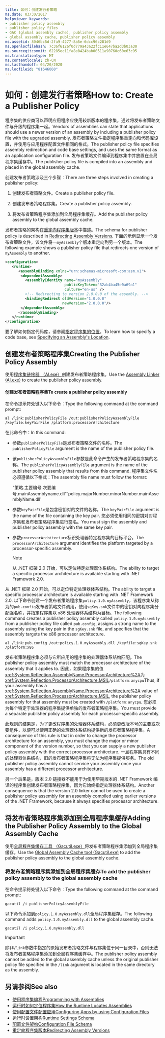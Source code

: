 ```yaml
---
title: 如何：创建发行者策略
ms.date: 03/30/2017
helpviewer_keywords:
- publisher policy assembly
- publisher policy files
- GAC (global assembly cache), publisher policy assembly
- global assembly cache, publisher policy assembly
ms.assetid: 8046bc5d-2fa9-4277-8a5e-6dcc96c281d9
ms.openlocfilehash: 7c36f6126f0d779a43a22fc11e647ba2d3b03a30
ms.sourcegitcommit: 62285ec11fa8e8424bab00511a90760c60e63c95
ms.translationtype: MT
ms.contentlocale: zh-CN
ms.lasthandoff: 04/20/2020
ms.locfileid: "81646060"
---
```

# <a name="how-to-create-a-publisher-policy"></a><span data-ttu-id="df632-102">如何：创建发行者策略</span><span class="sxs-lookup"><span data-stu-id="df632-102">How to: Create a Publisher Policy</span></span>

<span data-ttu-id="df632-103">程序集的供应商可以声明应用程序应使用较新版本的程序集，通过将发布者策略文件与升级的程序集一起。</span><span class="sxs-lookup"><span data-stu-id="df632-103">Vendors of assemblies can state that applications should use a newer version of an assembly by including a publisher policy file with the upgraded assembly.</span></span> <span data-ttu-id="df632-104">发布者策略文件指定程序集重定向和代码库设置，并使用与应用程序配置文件相同的格式。</span><span class="sxs-lookup"><span data-stu-id="df632-104">The publisher policy file specifies assembly redirection and code base settings, and uses the same format as an application configuration file.</span></span> <span data-ttu-id="df632-105">发布者策略文件编译到程序集中并放置在全局程序集缓存中。</span><span class="sxs-lookup"><span data-stu-id="df632-105">The publisher policy file is compiled into an assembly and placed in the global assembly cache.</span></span>

<span data-ttu-id="df632-106">创建发布者策略涉及三个步骤：</span><span class="sxs-lookup"><span data-stu-id="df632-106">There are three steps involved in creating a publisher policy:</span></span>

1. <span data-ttu-id="df632-107">创建发布者策略文件。</span><span class="sxs-lookup"><span data-stu-id="df632-107">Create a publisher policy file.</span></span>

2. <span data-ttu-id="df632-108">创建发布者策略程序集。</span><span class="sxs-lookup"><span data-stu-id="df632-108">Create a publisher policy assembly.</span></span>

3. <span data-ttu-id="df632-109">将发布者策略程序集添加到全局程序集缓存。</span><span class="sxs-lookup"><span data-stu-id="df632-109">Add the publisher policy assembly to the global assembly cache.</span></span>

<span data-ttu-id="df632-110">发布者策略的架构在[重定向程序集版本](redirect-assembly-versions.md)中描述。</span><span class="sxs-lookup"><span data-stu-id="df632-110">The schema for publisher policy is described in [Redirecting Assembly Versions](redirect-assembly-versions.md).</span></span> <span data-ttu-id="df632-111">下面的示例显示一个发布者策略文件，该文件将一`myAssembly`个版本重定向到另一个版本。</span><span class="sxs-lookup"><span data-stu-id="df632-111">The following example shows a publisher policy file that redirects one version of `myAssembly` to another.</span></span>

```xml
<configuration>
   <runtime>
      <assemblyBinding xmlns="urn:schemas-microsoft-com:asm.v1">
       <dependentAssembly>
         <assemblyIdentity name="myAssembly"
                           publicKeyToken="32ab4ba45e0a69a1"
                           culture="en-us" />
         <!-- Redirecting to version 2.0.0.0 of the assembly. -->
         <bindingRedirect oldVersion="1.0.0.0"
                          newVersion="2.0.0.0"/>
       </dependentAssembly>
      </assemblyBinding>
   </runtime>
</configuration>
```

<span data-ttu-id="df632-112">要了解如何指定代码库，请参阅[指定程序集的位置](specify-assembly-location.md)。</span><span class="sxs-lookup"><span data-stu-id="df632-112">To learn how to specify a code base, see [Specifying an Assembly's Location](specify-assembly-location.md).</span></span>

## <a name="creating-the-publisher-policy-assembly"></a><span data-ttu-id="df632-113">创建发布者策略程序集</span><span class="sxs-lookup"><span data-stu-id="df632-113">Creating the Publisher Policy Assembly</span></span>

<span data-ttu-id="df632-114">使用[程序集链接器 （Al.exe）](../tools/al-exe-assembly-linker.md)创建发布者策略程序集。</span><span class="sxs-lookup"><span data-stu-id="df632-114">Use the [Assembly Linker (Al.exe)](../tools/al-exe-assembly-linker.md) to create the publisher policy assembly.</span></span>

#### <a name="to-create-a-publisher-policy-assembly"></a><span data-ttu-id="df632-115">创建发布者策略程序集</span><span class="sxs-lookup"><span data-stu-id="df632-115">To create a publisher policy assembly</span></span>

<span data-ttu-id="df632-116">在命令提示符处键入以下命令：</span><span class="sxs-lookup"><span data-stu-id="df632-116">Type the following command at the command prompt:</span></span>

```console
al /link:publisherPolicyFile /out:publisherPolicyAssemblyFile /keyfile:keyPairFile /platform:processorArchitecture
```

<span data-ttu-id="df632-117">在此命令中：</span><span class="sxs-lookup"><span data-stu-id="df632-117">In this command:</span></span>

- <span data-ttu-id="df632-118">参数`publisherPolicyFile`是发布者策略文件的名称。</span><span class="sxs-lookup"><span data-stu-id="df632-118">The `publisherPolicyFile` argument is the name of the publisher policy file.</span></span>

- <span data-ttu-id="df632-119">该`publisherPolicyAssemblyFile`参数是此命令产生的发布者策略程序集的名称。</span><span class="sxs-lookup"><span data-stu-id="df632-119">The `publisherPolicyAssemblyFile` argument is the name of the publisher policy assembly that results from this command.</span></span> <span data-ttu-id="df632-120">程序集文件名必须遵循以下格式：</span><span class="sxs-lookup"><span data-stu-id="df632-120">The assembly file name must follow the format:</span></span>

  <span data-ttu-id="df632-121">"策略.主要编号.次要编号.mainAssemblyname.dll"</span><span class="sxs-lookup"><span data-stu-id="df632-121">\`policy.majorNumber.minorNumber.mainAssemblyName.dll'</span></span>

- <span data-ttu-id="df632-122">参数`keyPairFile`是包含密钥对的文件的名称。</span><span class="sxs-lookup"><span data-stu-id="df632-122">The `keyPairFile` argument is the name of the file containing the key pair.</span></span> <span data-ttu-id="df632-123">您必须使用相同的密钥对对程序集和发布者策略程序集进行签名。</span><span class="sxs-lookup"><span data-stu-id="df632-123">You must sign the assembly and publisher policy assembly with the same key pair.</span></span>

- <span data-ttu-id="df632-124">参数`processorArchitecture`标识处理器特定程序集的目标平台。</span><span class="sxs-lookup"><span data-stu-id="df632-124">The `processorArchitecture` argument identifies the platform targeted by a processor-specific assembly.</span></span>

  > [!NOTE]
  > <span data-ttu-id="df632-125">从 .NET 框架 2.0 开始，可以定位特定处理器体系结构。</span><span class="sxs-lookup"><span data-stu-id="df632-125">The ability to target a specific processor architecture is available starting with .NET Framework 2.0.</span></span>

<span data-ttu-id="df632-126">从 .NET 框架 2.0 开始，可以定位特定处理器体系结构。</span><span class="sxs-lookup"><span data-stu-id="df632-126">The ability to target a specific processor architecture is available starting with .NET Framework 2.0.</span></span> <span data-ttu-id="df632-127">以下命令创建一个发布者策略程序集`policy.1.0.myAssembly`，该程序集从称为的`pub.config`发布者策略文件调用，使用`sgKey.snk`文件中的密钥对向程序集分配强名称，并指定程序集以 x86 处理器体系结构为目标。</span><span class="sxs-lookup"><span data-stu-id="df632-127">The following command creates a publisher policy assembly called `policy.1.0.myAssembly` from a publisher policy file called `pub.config`, assigns a strong name to the assembly using the key pair in the `sgKey.snk` file, and specifies that the assembly targets the x86 processor architecture.</span></span>

```console
al /link:pub.config /out:policy.1.0.myAssembly.dll /keyfile:sgKey.snk /platform:x86
```

<span data-ttu-id="df632-128">发布者策略程序集必须与它所应用的程序集的处理器体系结构匹配。</span><span class="sxs-lookup"><span data-stu-id="df632-128">The publisher policy assembly must match the processor architecture of the assembly that it applies to.</span></span> <span data-ttu-id="df632-129">因此，如果程序集的值<xref:System.Reflection.AssemblyName.ProcessorArchitecture%2A>为<xref:System.Reflection.ProcessorArchitecture.MSIL>`/platform:anycpu`</span><span class="sxs-lookup"><span data-stu-id="df632-129">Thus, if your assembly has a <xref:System.Reflection.AssemblyName.ProcessorArchitecture%2A> value of <xref:System.Reflection.ProcessorArchitecture.MSIL>, the publisher policy assembly for that assembly must be created with `/platform:anycpu`.</span></span> <span data-ttu-id="df632-130">您必须为每个特定于处理器的程序集提供单独的发布者策略程序集。</span><span class="sxs-lookup"><span data-stu-id="df632-130">You must provide a separate publisher policy assembly for each processor-specific assembly.</span></span>

<span data-ttu-id="df632-131">此规则的结果是，为了更改程序集的处理器体系结构，必须更改版本号的主要或次要组件，以便可以使用正确的处理器体系结构提供新的发布者策略程序集。</span><span class="sxs-lookup"><span data-stu-id="df632-131">A consequence of this rule is that in order to change the processor architecture for an assembly, you must change the major or minor component of the version number, so that you can supply a new publisher policy assembly with the correct processor architecture.</span></span> <span data-ttu-id="df632-132">一旦程序集具有不同的处理器体系结构，旧的发布者策略程序集将无法为程序集提供服务。</span><span class="sxs-lookup"><span data-stu-id="df632-132">The old publisher policy assembly cannot service your assembly once your assembly has a different processor architecture.</span></span>

<span data-ttu-id="df632-133">另一个后果是，版本 2.0 链接器不能用于为使用早期版本的 .NET Framework 编译的程序集创建发布者策略程序集，因为它始终指定处理器体系结构。</span><span class="sxs-lookup"><span data-stu-id="df632-133">Another consequence is that the version 2.0 linker cannot be used to create a publisher policy assembly for an assembly compiled using earlier versions of the .NET Framework, because it always specifies processor architecture.</span></span>

## <a name="adding-the-publisher-policy-assembly-to-the-global-assembly-cache"></a><span data-ttu-id="df632-134">将发布者策略程序集添加到全局程序集缓存</span><span class="sxs-lookup"><span data-stu-id="df632-134">Adding the Publisher Policy Assembly to the Global Assembly Cache</span></span>

<span data-ttu-id="df632-135">使用[全局程序集缓存工具 （Gacutil.exe）](../tools/gacutil-exe-gac-tool.md)将发布者策略程序集添加到全局程序集缓存。</span><span class="sxs-lookup"><span data-stu-id="df632-135">Use the [Global Assembly Cache tool (Gacutil.exe)](../tools/gacutil-exe-gac-tool.md) to add the publisher policy assembly to the global assembly cache.</span></span>

### <a name="to-add-the-publisher-policy-assembly-to-the-global-assembly-cache"></a><span data-ttu-id="df632-136">将发布者策略程序集添加到全局程序集缓存</span><span class="sxs-lookup"><span data-stu-id="df632-136">To add the publisher policy assembly to the global assembly cache</span></span>

<span data-ttu-id="df632-137">在命令提示符处键入以下命令：</span><span class="sxs-lookup"><span data-stu-id="df632-137">Type the following command at the command prompt:</span></span>

```console
gacutil /i publisherPolicyAssemblyFile
```

<span data-ttu-id="df632-138">以下命令添加到`policy.1.0.myAssembly.dll`全局程序集缓存。</span><span class="sxs-lookup"><span data-stu-id="df632-138">The following command adds `policy.1.0.myAssembly.dll` to the global assembly cache.</span></span>

```console
gacutil /i policy.1.0.myAssembly.dll
```

> [!IMPORTANT]
> <span data-ttu-id="df632-139">除非`/link`参数中指定的原始发布者策略文件与程序集位于同一目录中，否则无法将发布者策略程序集添加到全局程序集缓存中。</span><span class="sxs-lookup"><span data-stu-id="df632-139">The publisher policy assembly cannot be added to the global assembly cache unless the original publisher policy file specified in the `/link` argument is located in the same directory as the assembly.</span></span>

## <a name="see-also"></a><span data-ttu-id="df632-140">另请参阅</span><span class="sxs-lookup"><span data-stu-id="df632-140">See also</span></span>

- [<span data-ttu-id="df632-141">使用程序集编程</span><span class="sxs-lookup"><span data-stu-id="df632-141">Programming with Assemblies</span></span>](../../standard/assembly/index.md)
- [<span data-ttu-id="df632-142">运行时如何定位程序集</span><span class="sxs-lookup"><span data-stu-id="df632-142">How the Runtime Locates Assemblies</span></span>](../deployment/how-the-runtime-locates-assemblies.md)
- [<span data-ttu-id="df632-143">使用配置文件配置应用</span><span class="sxs-lookup"><span data-stu-id="df632-143">Configuring Apps by using Configuration Files</span></span>](index.md)
- [<span data-ttu-id="df632-144">运行时设置架构</span><span class="sxs-lookup"><span data-stu-id="df632-144">Runtime Settings Schema</span></span>](./file-schema/runtime/index.md)
- [<span data-ttu-id="df632-145">配置文件架构</span><span class="sxs-lookup"><span data-stu-id="df632-145">Configuration File Schema</span></span>](./file-schema/index.md)
- [<span data-ttu-id="df632-146">重定向程序集版本</span><span class="sxs-lookup"><span data-stu-id="df632-146">Redirecting Assembly Versions</span></span>](redirect-assembly-versions.md)
